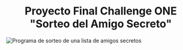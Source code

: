 <h1 align="center"> Proyecto Final Challenge ONE "Sorteo del Amigo Secreto" </h1>

![Programa de sorteo de una lista de amigos secretos](https://github.com/user-attachments/assets/f1dd7423-918b-4d95-b2b6-952213603699)

